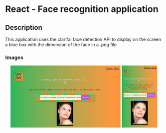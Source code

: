 # React - Face recognition application



## Description

This application uses the clarifai face detection API to display 
on the screen a blue box with the dimension of the face in a .png file

### Images


<div style="text-align: center">
<img src='ReadMe1.png' height='200' width='auto'>

<img src='ReadMe2.png' height='200' width='auto'>
</div>